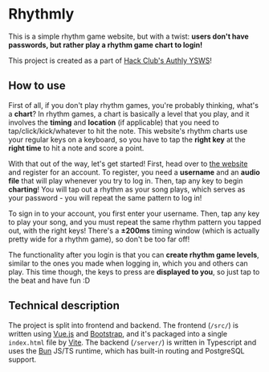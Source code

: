 # Rhythmly

This is a simple rhythm game website, but with a twist: **users don't have passwords, but rather play a rhythm game chart to login!**

This project is created as a part of [Hack Club's Authly YSWS](https://authly.hackclub.com)!

## How to use

First of all, if you don't play rhythm games, you're probably thinking, what's a **chart**? In rhythm games, a chart is basically a level that you play, and it involves the **timing** and **location** (if applicable) that you need to tap/click/kick/whatever to hit the note. This website's rhythm charts use your regular keys on a keyboard, so you have to tap the **right key** at the **right time** to hit a note and score a point.

With that out of the way, let's get started! First, head over to [the website](https://rhythmly.davidwhy.me) and register for an account. To register, you need a **username** and an **audio file** that will play whenever you try to log in. Then, tap any key to begin **charting**! You will tap out a rhythm as your song plays, which serves as your password - you will repeat the same pattern to log in!

To sign in to your account, you first enter your username. Then, tap any key to play your song, and you must repeat the same rhythm pattern you tapped out, with the right keys! There's a **&pm;200ms** timing window (which is actually pretty wide for a rhythm game), so don't be too far off!

The functionality after you login is that you can **create rhythm game levels**, similar to the ones you made when logging in, which you and others can play. This time though, the keys to press are **displayed to you**, so just tap to the beat and have fun :D

## Technical description

The project is split into frontend and backend. The frontend (`/src/`) is written using [Vue.js](https://vuejs.org) and [Bootstrap](https://getbootstrap.com), and it's packaged into a single `index.html` file by [Vite](https://vite.dev). The backend (`/server/`) is written in Typescript and uses the [Bun](https://bun.com) JS/TS runtime, which has built-in routing and PostgreSQL support.
